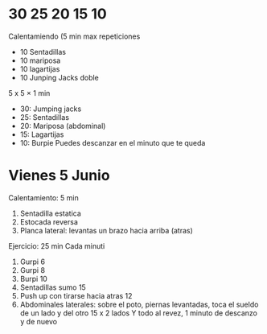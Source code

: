 # 30 25 20 15 10

Calentamiendo (5 min max repeticiones
- 10 Sentadillas
- 10 mariposa
- 10 lagartijas 
- 10 Junping Jacks doble

5 x 5 × 1 min
- 30: Jumping jacks
- 25: Sentadillas
- 20: Mariposa (abdominal)
- 15: Lagartijas
- 10: Burpie
Puedes descanzar en el minuto que te queda

# Vienes 5 Junio

Calentamiento: 5 min
1. Sentadilla estatica
2. Estocada reversa
3. Planca lateral: levantas un brazo hacia arriba (atras)

Ejercicio: 25 min
Cada minuti
1. Gurpi 6
2. Gurpi 8
3. Burpi 10
4. Sentadillas sumo 15
5. Push up con tirarse hacia atras 12
6. Abdominales laterales: sobre el poto, piernas levantadas, toca el sueldo de un lado y del otro 15 x 2 lados
Y todo al revez, 1 minuto de descanzo y de nuevo

